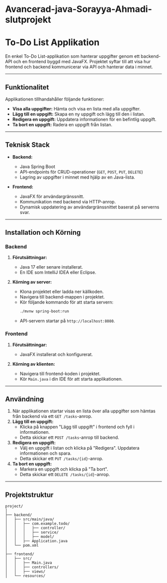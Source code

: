 # Avancerad-java-Sorayya-Ahmadi-slutprojekt

# To-Do List Applikation

En enkel To-Do List-applikation som hanterar uppgifter genom ett backend-API och en frontend byggd med JavaFX. Projektet syftar till att visa hur frontend och backend kommunicerar via API och hanterar data i minnet.

---

## Funktionalitet

Applikationen tillhandahåller följande funktioner:
- **Visa alla uppgifter:** Hämta och visa en lista med alla uppgifter.
- **Lägg till en uppgift:** Skapa en ny uppgift och lägg till den i listan.
- **Redigera en uppgift:** Uppdatera informationen för en befintlig uppgift.
- **Ta bort en uppgift:** Radera en uppgift från listan.

---

## Teknisk Stack

- **Backend:** 
  - Java Spring Boot
  - API-endpoints för CRUD-operationer (`GET`, `POST`, `PUT`, `DELETE`)
  - Lagring av uppgifter i minnet med hjälp av en Java-lista.

- **Frontend:** 
  - JavaFX för användargränssnitt.
  - Kommunikation med backend via HTTP-anrop.
  - Dynamisk uppdatering av användargränssnittet baserat på serverns svar.

---

## Installation och Körning

### Backend
1. **Förutsättningar:**
   - Java 17 eller senare installerat.
   - En IDE som IntelliJ IDEA eller Eclipse.

2. **Körning av server:**
   - Klona projektet eller ladda ner källkoden.
   - Navigera till backend-mappen i projektet.
   - Kör följande kommando för att starta servern:
     ```bash
     ./mvnw spring-boot:run
     ```
   - API-servern startar på `http://localhost:8080`.

### Frontend
1. **Förutsättningar:**
   - JavaFX installerat och konfigurerat.

2. **Körning av klienten:**
   - Navigera till frontend-koden i projektet.
   - Kör `Main.java` i din IDE för att starta applikationen.

---

## Användning

1. När applikationen startar visas en lista över alla uppgifter som hämtas från backend via ett `GET /tasks`-anrop.
2. **Lägg till en uppgift:**
   - Klicka på knappen "Lägg till uppgift" i frontend och fyll i informationen.
   - Detta skickar ett `POST /tasks`-anrop till backend.
3. **Redigera en uppgift:**
   - Välj en uppgift i listan och klicka på "Redigera". Uppdatera informationen och spara.
   - Detta skickar ett `PUT /tasks/{id}`-anrop.
4. **Ta bort en uppgift:**
   - Markera en uppgift och klicka på "Ta bort".
   - Detta skickar ett `DELETE /tasks/{id}`-anrop.

---

## Projektstruktur

```plaintext
project/
│
├── backend/
│   ├── src/main/java/
│   │   ├── com.example.todo/
│   │   │   ├── controller/
│   │   │   ├── service/
│   │   │   ├── model/
│   │   ├── Application.java
│   └── pom.xml
│
├── frontend/
│   ├── src/
│   │   ├── Main.java
│   │   ├── controllers/
│   │   ├── views/
│   └── resources/
